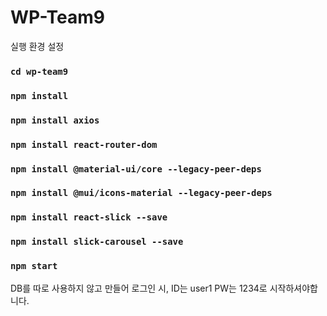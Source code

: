 # WP-Team9

실행 환경 설정

### `cd wp-team9`

### `npm install`

### `npm install axios`

### `npm install react-router-dom`

### `npm install @material-ui/core --legacy-peer-deps`

### `npm install @mui/icons-material --legacy-peer-deps`

### `npm install react-slick --save`

### `npm install slick-carousel --save`

### `npm start`

DB를 따로 사용하지 않고 만들어 로그인 시, ID는 user1 PW는 1234로 시작하셔야합니다.
